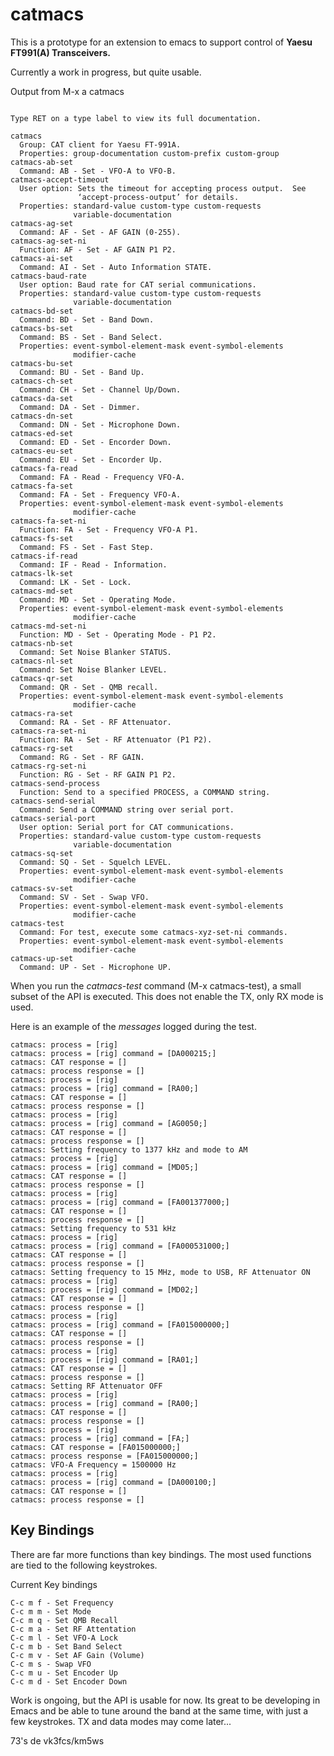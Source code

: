 catmacs
=======

This is a prototype for an extension to emacs to support control of **Yaesu FT991(A) Transceivers.**

Currently a work in progress, but quite usable.

Output from M-x a catmacs

```

Type RET on a type label to view its full documentation.

catmacs
  Group: CAT client for Yaesu FT-991A.
  Properties: group-documentation custom-prefix custom-group
catmacs-ab-set
  Command: AB - Set - VFO-A to VFO-B.
catmacs-accept-timeout
  User option: Sets the timeout for accepting process output.  See
               ‘accept-process-output’ for details.
  Properties: standard-value custom-type custom-requests
              variable-documentation
catmacs-ag-set
  Command: AF - Set - AF GAIN (0-255).
catmacs-ag-set-ni
  Function: AF - Set - AF GAIN P1 P2.
catmacs-ai-set
  Command: AI - Set - Auto Information STATE.
catmacs-baud-rate
  User option: Baud rate for CAT serial communications.
  Properties: standard-value custom-type custom-requests
              variable-documentation
catmacs-bd-set
  Command: BD - Set - Band Down.
catmacs-bs-set
  Command: BS - Set - Band Select.
  Properties: event-symbol-element-mask event-symbol-elements
              modifier-cache
catmacs-bu-set
  Command: BU - Set - Band Up.
catmacs-ch-set
  Command: CH - Set - Channel Up/Down.
catmacs-da-set
  Command: DA - Set - Dimmer.
catmacs-dn-set
  Command: DN - Set - Microphone Down.
catmacs-ed-set
  Command: ED - Set - Encorder Down.
catmacs-eu-set
  Command: EU - Set - Encorder Up.
catmacs-fa-read
  Command: FA - Read - Frequency VFO-A.
catmacs-fa-set
  Command: FA - Set - Frequency VFO-A.
  Properties: event-symbol-element-mask event-symbol-elements
              modifier-cache
catmacs-fa-set-ni
  Function: FA - Set - Frequency VFO-A P1.
catmacs-fs-set
  Command: FS - Set - Fast Step.
catmacs-if-read
  Command: IF - Read - Information.
catmacs-lk-set
  Command: LK - Set - Lock.
catmacs-md-set
  Command: MD - Set - Operating Mode.
  Properties: event-symbol-element-mask event-symbol-elements
              modifier-cache
catmacs-md-set-ni
  Function: MD - Set - Operating Mode - P1 P2.
catmacs-nb-set
  Command: Set Noise Blanker STATUS.
catmacs-nl-set
  Command: Set Noise Blanker LEVEL.
catmacs-qr-set
  Command: QR - Set - QMB recall.
  Properties: event-symbol-element-mask event-symbol-elements
              modifier-cache
catmacs-ra-set
  Command: RA - Set - RF Attenuator.
catmacs-ra-set-ni
  Function: RA - Set - RF Attenuator (P1 P2).
catmacs-rg-set
  Command: RG - Set - RF GAIN.
catmacs-rg-set-ni
  Function: RG - Set - RF GAIN P1 P2.
catmacs-send-process
  Function: Send to a specified PROCESS, a COMMAND string.
catmacs-send-serial
  Command: Send a COMMAND string over serial port.
catmacs-serial-port
  User option: Serial port for CAT communications.
  Properties: standard-value custom-type custom-requests
              variable-documentation
catmacs-sq-set
  Command: SQ - Set - Squelch LEVEL.
  Properties: event-symbol-element-mask event-symbol-elements
              modifier-cache
catmacs-sv-set
  Command: SV - Set - Swap VFO.
  Properties: event-symbol-element-mask event-symbol-elements
              modifier-cache
catmacs-test
  Command: For test, execute some catmacs-xyz-set-ni commands.
  Properties: event-symbol-element-mask event-symbol-elements
              modifier-cache
catmacs-up-set
  Command: UP - Set - Microphone UP.

```


When you run the *catmacs-test* command (M-x catmacs-test), a small subset of
the API is executed. This does not enable the TX, only RX mode is used.

Here is an example of the *messages* logged during the test.

```
catmacs: process = [rig]
catmacs: process = [rig] command = [DA000215;]
catmacs: CAT response = []
catmacs: process response = []
catmacs: process = [rig]
catmacs: process = [rig] command = [RA00;]
catmacs: CAT response = []
catmacs: process response = []
catmacs: process = [rig]
catmacs: process = [rig] command = [AG0050;]
catmacs: CAT response = []
catmacs: process response = []
catmacs: Setting frequency to 1377 kHz and mode to AM
catmacs: process = [rig]
catmacs: process = [rig] command = [MD05;]
catmacs: CAT response = []
catmacs: process response = []
catmacs: process = [rig]
catmacs: process = [rig] command = [FA001377000;]
catmacs: CAT response = []
catmacs: process response = []
catmacs: Setting frequency to 531 kHz
catmacs: process = [rig]
catmacs: process = [rig] command = [FA000531000;]
catmacs: CAT response = []
catmacs: process response = []
catmacs: Setting frequency to 15 MHz, mode to USB, RF Attenuator ON
catmacs: process = [rig]
catmacs: process = [rig] command = [MD02;]
catmacs: CAT response = []
catmacs: process response = []
catmacs: process = [rig]
catmacs: process = [rig] command = [FA015000000;]
catmacs: CAT response = []
catmacs: process response = []
catmacs: process = [rig]
catmacs: process = [rig] command = [RA01;]
catmacs: CAT response = []
catmacs: process response = []
catmacs: Setting RF Attenuator OFF
catmacs: process = [rig]
catmacs: process = [rig] command = [RA00;]
catmacs: CAT response = []
catmacs: process response = []
catmacs: process = [rig]
catmacs: process = [rig] command = [FA;]
catmacs: CAT response = [FA015000000;]
catmacs: process response = [FA015000000;]
catmacs: VFO-A Frequency = 1500000 Hz
catmacs: process = [rig]
catmacs: process = [rig] command = [DA000100;]
catmacs: CAT response = []
catmacs: process response = []

```


Key Bindings
------------
There are far more functions than key bindings. The most used functions are tied
to the following keystrokes.

Current Key bindings

    C-c m f - Set Frequency
    C-c m m - Set Mode
    C-c m q - Set QMB Recall
    C-c m a - Set RF Attentation
    C-c m l - Set VFO-A Lock
    C-c m b - Set Band Select
    C-c m v - Set AF Gain (Volume)
    C-c m s - Swap VFO
    C-c m u - Set Encoder Up
    C-c m d - Set Encoder Down


Work is ongoing, but the API is usable for now. Its great to be developing in
Emacs and be able to tune around the band at the same time, with just a few
keystrokes. TX and data modes may come later...

73's de vk3fcs/km5ws
